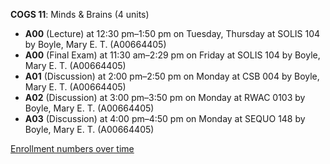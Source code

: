 **COGS 11**: Minds & Brains (4 units)

- **A00** (Lecture) at 12:30 pm–1:50 pm on Tuesday, Thursday at SOLIS 104 by Boyle, Mary E. T. (A00664405)
- **A00** (Final Exam) at 11:30 am–2:29 pm on Friday at SOLIS 104 by Boyle, Mary E. T. (A00664405)
- **A01** (Discussion) at 2:00 pm–2:50 pm on Monday at CSB 004 by Boyle, Mary E. T. (A00664405)
- **A02** (Discussion) at 3:00 pm–3:50 pm on Monday at RWAC 0103 by Boyle, Mary E. T. (A00664405)
- **A03** (Discussion) at 4:00 pm–4:50 pm on Monday at SEQUO 148 by Boyle, Mary E. T. (A00664405)

[Enrollment numbers over time](./COGS11.tsv)

